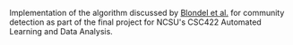 Implementation of the algorithm discussed by [Blondel et al.](https://arxiv.org/abs/0803.0476) for community detection as part of the final project for NCSU's CSC422 Automated Learning and Data Analysis.
